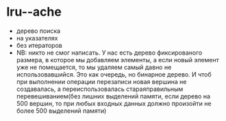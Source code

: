 # lru--ache
- дерево поиска
- на указателях
- без итераторов
- NB: никто не смог написать. У нас есть дерево фиксированого размера, в которое мы добавляем элементы, а если новый элемент уже не помещается, то мы удаляем самый давно не использовавшийся. Это как очередь, но бинарное дерево. И чтоб при выполнении операции перезаписи новая вершина не создавалась, а переиспользовалась стараяправильным перевешиванием(без лишних выделений памяти, если дерево на 500 вершин, то при любых входных данных должно произойти не более 500 выделений памяти)
